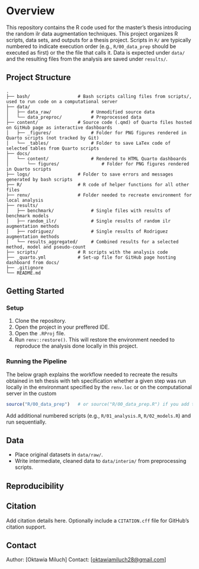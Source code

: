 <!-- TODO: adjust this file along with adding new code files -->
<!-- TODO 2: once you set up renv, change the structure of setup section  -->

# Overview

This repository contains the R code used for the master’s thesis introducing the random ilr data augmentation techniques. This project organizes R scripts, data sets, and outputs for a thesis project. Scripts in `R/` are typically numbered to indicate execution order (e.g., `R/00_data_prep` should be executed as first) or the the file that calls it. Data is expected under `data/` and the resulting files from the analysis are saved under `results/`.

## Project Structure

```
.
├── bash/                  # Bash scripts calling files from scripts/, used to run code on a computational server
├── data/
│   ├── data_raw/               # Unmodified source data 
│   └── data_preproc/           # Preprocessed data
├── content/               # Source code (.qmd) of Quarto files hosted on GitHub page as interactive dashboards
│   ├── _figures/               # Folder for PNG figures rendered in Quarto scripts (not tracked by Git)
│   └── _tables/                # Folder to save LaTex code of selected tables from Quarto scripts
├── docs/        
│   └── content/                # Rendered to HTML Quarto dashboards
│       └── figures/                # Folder for PNG figures rendered in Quarto scripts
├── logs/                  # Folder to save errors and messages generated by bash scripts
├── R/                     # R code of helper functions for all other files
├── renv/                  # Folder needed to recreate environment for local analysis 
├── results/
│   ├── benchmark/              # Single files with results of benchmark models
│   ├── random_ilr/             # Single results of random ilr augmentation methods
│   ├── rodriguez/              # Single results of Rodriguez augmentation methods
│   └── results_aggregated/     # Combined results for a selected method, model and pseudo-count
├── scripts/               # R scripts with the analysis code
├── _quarto.yml            # Set-up file for GitHub page hosting dashboard from docs/
├── .gitignore
└── README.md
```

## Getting Started

### Setup

1. Clone the repository.
2. Open the project in your preffered IDE.
3. Open the `.RProj` file.
4. Run `renv::restore()`. This will restore the environment needed to reproduce the analysis done locally in this project. 


### Running the Pipeline

The below graph explains the workflow needed to recreate the results obtained in teh thesis with teh specification whether a given step was run locally in the environmant specified by the `renv.loc` or on the computational server in the custom 

```r
source("R/00_data_prep")   # or source("R/00_data_prep.R") if you add the extension
```

Add additional numbered scripts (e.g., `R/01_analysis.R`, `R/02_models.R`) and run sequentially.

## Data

- Place original datasets in `data/raw/`.
- Write intermediate, cleaned data to `data/interim/` from preprocessing scripts.

## Reproducibility


## Citation

Add citation details here. Optionally include a `CITATION.cff` file for GitHub’s citation support.

## Contact

Author: [Oktawia Miluch]
Contact: [oktawiamiluch28@gmail.com]

